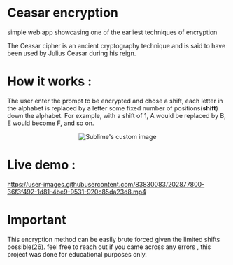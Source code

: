 # Ceasar encryption 
simple web app showcasing one of the earliest techniques of encryption 

The Ceasar cipher is an ancient cryptography technique and is said to have been used by Julius Ceasar during his reign.  

# How it works :
The user enter the prompt to be encrypted and chose a shift, each letter in the alphabet is replaced by a letter some fixed number of positions(**shift**) down the alphabet.
For example, with a shift of 1, A would be replaced by B, E would become F, and so on.


<p align="center">
  <img src="https://user-images.githubusercontent.com/83830083/202870598-5e022696-0d69-42ba-9918-a20c9e6f33c3.png" alt="Sublime's custom image"/>
</p>

# Live demo :
https://user-images.githubusercontent.com/83830083/202877800-36f3f492-1d81-4be9-9531-920c85da23d8.mp4


# Important
This encryption method can be easily brute forced given the limited shifts possible(26).
feel free to reach out if you came across any errors , this project was done for educational purposes only. 



